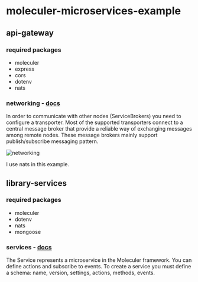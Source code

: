 # moleculer-microservices-example

## api-gateway

### required packages

-   moleculer
-   express
-   cors
-   dotenv
-   nats

### networking - [docs](https://moleculer.services/docs/0.14/networking)

In order to communicate with other nodes (ServiceBrokers) you need to configure a transporter. Most of the supported transporters connect to a central message broker that provide a reliable way of exchanging messages among remote nodes. These message brokers mainly support publish/subscribe messaging pattern.

![networking](https://moleculer.services/docs/0.14/assets/networking.svg)

I use nats in this example.

## library-services

### required packages

-   moleculer
-   dotenv
-   nats
-   mongoose

### services - [docs](https://moleculer.services/docs/0.14/services)

The Service represents a microservice in the Moleculer framework. You can define actions and subscribe to events. To create a service you must define a schema: name, version, settings, actions, methods, events.
